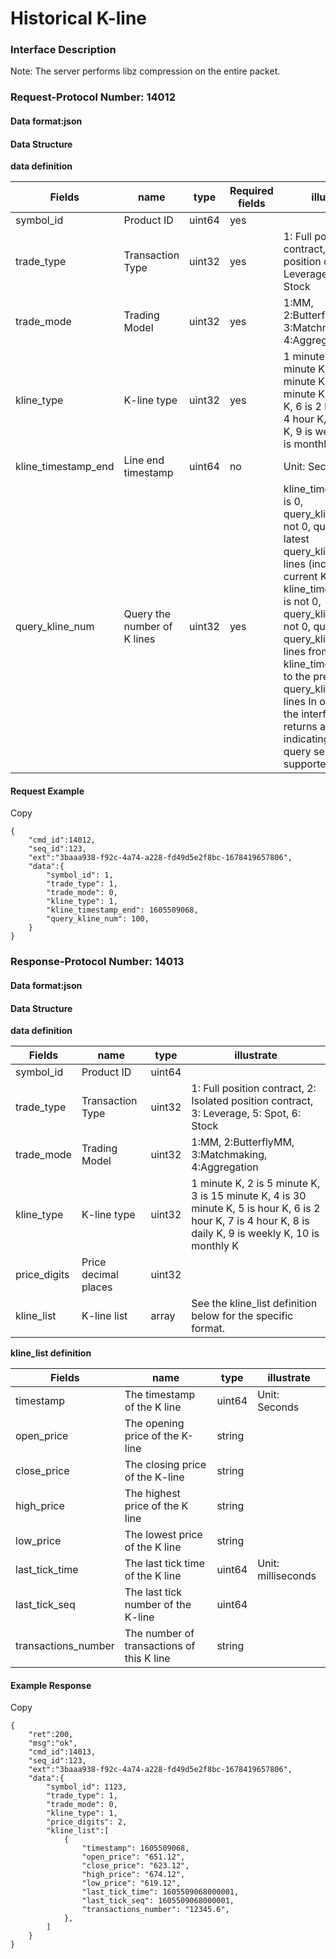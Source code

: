 # Historical K-line

### Interface Description <a href="#jie-kou-shuo-ming" id="jie-kou-shuo-ming"></a>

Note: The server performs libz compression on the entire packet.

### Request-Protocol Number: 14012 <a href="#qing-qiu-xie-yi-hao-14012" id="qing-qiu-xie-yi-hao-14012"></a>

#### Data format:json <a href="#shu-ju-ge-shi-json" id="shu-ju-ge-shi-json"></a>

#### Data Structure <a href="#shu-ju-jie-gou" id="shu-ju-jie-gou"></a>

**data definition**

| Fields                | name                        | type   | Required fields | illustrate                                                                                                                                                                                                                                                                                                                                                                                                         |
| --------------------- | --------------------------- | ------ | --------------- | ------------------------------------------------------------------------------------------------------------------------------------------------------------------------------------------------------------------------------------------------------------------------------------------------------------------------------------------------------------------------------------------------------------------ |
| symbol\_id            | Product ID                  | uint64 | yes             |                                                                                                                                                                                                                                                                                                                                                                                                                    |
| trade\_type           | Transaction Type            | uint32 | yes             | 1: Full position contract, 2: Isolated position contract, 3: Leverage, 5: Spot, 6: Stock                                                                                                                                                                                                                                                                                                                           |
| trade\_mode           | Trading Model               | uint32 | yes             | 1:MM, 2:ButterflyMM, 3:Matchmaking, 4:Aggregation                                                                                                                                                                                                                                                                                                                                                                  |
| kline\_type           | K-line type                 | uint32 | yes             | 1 minute K, 2 is 5 minute K, 3 is 15 minute K, 4 is 30 minute K, 5 is hour K, 6 is 2 hour K, 7 is 4 hour K, 8 is daily K, 9 is weekly K, 10 is monthly K                                                                                                                                                                                                                                                           |
| kline\_timestamp\_end | Line end timestamp          | uint64 | no              | Unit: Seconds                                                                                                                                                                                                                                                                                                                                                                                                      |
| query\_kline\_num     | Query the number of K lines | uint32 | yes             | kline\_timestamp\_end is 0, query\_kline\_num is not 0, query the latest query\_kline\_num K-lines (including the current K-line) kline\_timestamp\_end is not 0, query\_kline\_num is not 0, query the query\_kline\_num K-lines from kline\_timestamp\_end to the previous query\_kline\_num K-lines In other cases, the interface directly returns an error, indicating that the query service is not supported |

#### Request Example <a href="#qing-qiu-shi-li" id="qing-qiu-shi-li"></a>

Copy

```
{
    "cmd_id":14012,
    "seq_id":123,
    "ext":"3baaa938-f92c-4a74-a228-fd49d5e2f8bc-1678419657806",
    "data":{
        "symbol_id": 1,
        "trade_type": 1,
        "trade_mode": 0,
        "kline_type": 1,
        "kline_timestamp_end": 1605509068,
        "query_kline_num": 100,
    }
}
```

### Response-Protocol Number: 14013 <a href="#ying-da-xie-yi-hao-14013" id="ying-da-xie-yi-hao-14013"></a>

#### Data format:json <a href="#shu-ju-ge-shi-json-1" id="shu-ju-ge-shi-json-1"></a>

#### Data Structure <a href="#shu-ju-jie-gou-1" id="shu-ju-jie-gou-1"></a>

**data definition**

| Fields        | name                 | type   | illustrate                                                                                                                                               |
| ------------- | -------------------- | ------ | -------------------------------------------------------------------------------------------------------------------------------------------------------- |
| symbol\_id    | Product ID           | uint64 |                                                                                                                                                          |
| trade\_type   | Transaction Type     | uint32 | 1: Full position contract, 2: Isolated position contract, 3: Leverage, 5: Spot, 6: Stock                                                                 |
| trade\_mode   | Trading Model        | uint32 | 1:MM, 2:ButterflyMM, 3:Matchmaking, 4:Aggregation                                                                                                        |
| kline\_type   | K-line type          | uint32 | 1 minute K, 2 is 5 minute K, 3 is 15 minute K, 4 is 30 minute K, 5 is hour K, 6 is 2 hour K, 7 is 4 hour K, 8 is daily K, 9 is weekly K, 10 is monthly K |
| price\_digits | Price decimal places | uint32 |                                                                                                                                                          |
| kline\_list   | K-line list          | array  | See the kline\_list definition below for the specific format.                                                                                            |

**kline\_list definition**

| Fields               | name                                      | type   | illustrate         |
| -------------------- | ----------------------------------------- | ------ | ------------------ |
| timestamp            | The timestamp of the K line               | uint64 | Unit: Seconds      |
| open\_price          | The opening price of the K-line           | string |                    |
| close\_price         | The closing price of the K-line           | string |                    |
| high\_price          | The highest price of the K line           | string |                    |
| low\_price           | The lowest price of the K line            | string |                    |
| last\_tick\_time     | The last tick time of the K line          | uint64 | Unit: milliseconds |
| last\_tick\_seq      | The last tick number of the K-line        | uint64 |                    |
| transactions\_number | The number of transactions of this K line | string |                    |

#### Example Response <a href="#ying-da-shi-li" id="ying-da-shi-li"></a>

Copy

```
{
    "ret":200,
    "msg":"ok",
    "cmd_id":14013,
    "seq_id":123,
    "ext":"3baaa938-f92c-4a74-a228-fd49d5e2f8bc-1678419657806",
    "data":{
        "symbol_id": 1123,
        "trade_type": 1,
        "trade_mode": 0,
        "kline_type": 1,
        "price_digits": 2,
        "kline_list":[
            {
                "timestamp": 1605509068,
                "open_price": "651.12",
                "close_price": "623.12",
                "high_price": "674.12",
                "low_price": "619.12",
                "last_tick_time": 1605509068000001,
                "last_tick_seq": 1605509068000001,
                "transactions_number": "12345.6",
            },
        ]
    }    
}
```

[\
](https://docs-cn.multimarkets.org/client-api/bao-jia-jie-kou/cha-xun-jie-kou/xin-tiao)
